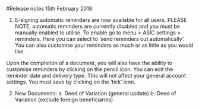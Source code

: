 #Release notes 15th February 2018:
1.	E-signing automatic reminders are now available for all users. PLEASE NOTE, automatic reminders are currently disabled and you must be  manually enabled to utilise. To enable go to menu > ASIC settings > reminders. Here you can select to ‘send reminders out automatically’. You can also customise your reminders as much or as little as you would like. 

Upon the completion of a document, you will also have the ability to customise reminders by clicking on the pencil icon. You can edit the reminder date and delivery type. This will not affect your general account settings. You must save by clicking on the ‘tick’ icon. 

2.	New Documents: 
a.	Deed of Variation (general update) 
b.	Deed of Variation (exclude foreign beneficiaries) 
